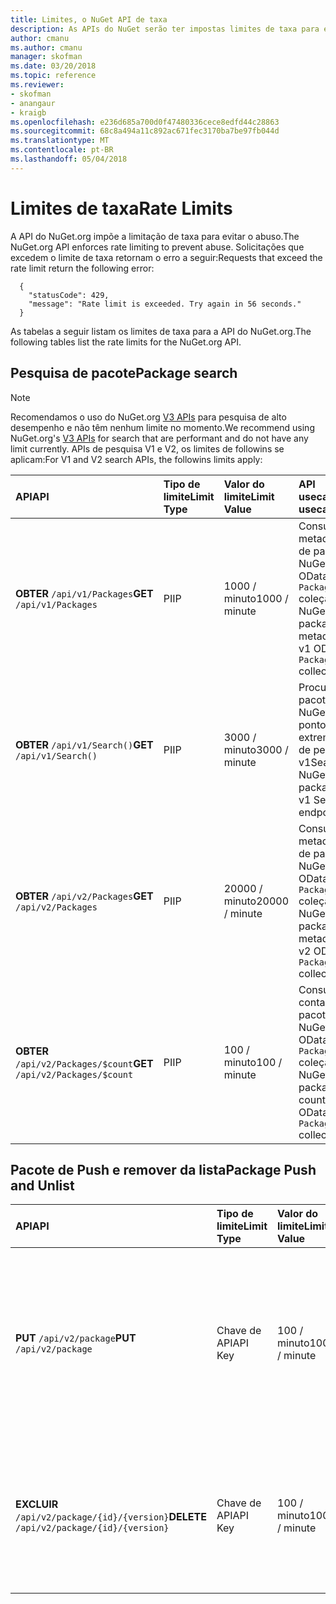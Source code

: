 ```yaml
---
title: Limites, o NuGet API de taxa
description: As APIs do NuGet serão ter impostas limites de taxa para evitar o abuso.
author: cmanu
ms.author: cmanu
manager: skofman
ms.date: 03/20/2018
ms.topic: reference
ms.reviewer:
- skofman
- anangaur
- kraigb
ms.openlocfilehash: e236d685a700d0f47480336cece8edfd44c28863
ms.sourcegitcommit: 68c8a494a11c892ac671fec3170ba7be97fb044d
ms.translationtype: MT
ms.contentlocale: pt-BR
ms.lasthandoff: 05/04/2018
---
```

# <a name="rate-limits"></a><span data-ttu-id="7eeb5-103">Limites de taxa</span><span class="sxs-lookup"><span data-stu-id="7eeb5-103">Rate Limits</span></span>

<span data-ttu-id="7eeb5-104">A API do NuGet.org impõe a limitação de taxa para evitar o abuso.</span><span class="sxs-lookup"><span data-stu-id="7eeb5-104">The NuGet.org API enforces rate limiting to prevent abuse.</span></span> <span data-ttu-id="7eeb5-105">Solicitações que excedem o limite de taxa retornam o erro a seguir:</span><span class="sxs-lookup"><span data-stu-id="7eeb5-105">Requests that exceed the rate limit return the following error:</span></span> 

  ~~~
    {
      "statusCode": 429,
      "message": "Rate limit is exceeded. Try again in 56 seconds."
    }
  ~~~

<span data-ttu-id="7eeb5-106">As tabelas a seguir listam os limites de taxa para a API do NuGet.org.</span><span class="sxs-lookup"><span data-stu-id="7eeb5-106">The following tables list the rate limits for the NuGet.org API.</span></span>

## <a name="package-search"></a><span data-ttu-id="7eeb5-107">Pesquisa de pacote</span><span class="sxs-lookup"><span data-stu-id="7eeb5-107">Package search</span></span>

> [!Note]
> <span data-ttu-id="7eeb5-108">Recomendamos o uso do NuGet.org [V3 APIs](https://docs.microsoft.com/nuget/api/search-query-service-resource) para pesquisa de alto desempenho e não têm nenhum limite no momento.</span><span class="sxs-lookup"><span data-stu-id="7eeb5-108">We recommend using NuGet.org's [V3 APIs](https://docs.microsoft.com/nuget/api/search-query-service-resource) for search that are performant and do not have any limit currently.</span></span> <span data-ttu-id="7eeb5-109">APIs de pesquisa V1 e V2, os limites de followins se aplicam:</span><span class="sxs-lookup"><span data-stu-id="7eeb5-109">For V1 and V2 search APIs, the followins limits apply:</span></span>


| <span data-ttu-id="7eeb5-110">API</span><span class="sxs-lookup"><span data-stu-id="7eeb5-110">API</span></span> | <span data-ttu-id="7eeb5-111">Tipo de limite</span><span class="sxs-lookup"><span data-stu-id="7eeb5-111">Limit Type</span></span> | <span data-ttu-id="7eeb5-112">Valor do limite</span><span class="sxs-lookup"><span data-stu-id="7eeb5-112">Limit Value</span></span> | <span data-ttu-id="7eeb5-113">API usecase</span><span class="sxs-lookup"><span data-stu-id="7eeb5-113">API usecase</span></span> |
|:---|:---|:---|:---|
<span data-ttu-id="7eeb5-114">**OBTER** `/api/v1/Packages`</span><span class="sxs-lookup"><span data-stu-id="7eeb5-114">**GET** `/api/v1/Packages`</span></span> | <span data-ttu-id="7eeb5-115">PI</span><span class="sxs-lookup"><span data-stu-id="7eeb5-115">IP</span></span> | <span data-ttu-id="7eeb5-116">1000 / minuto</span><span class="sxs-lookup"><span data-stu-id="7eeb5-116">1000 / minute</span></span> | <span data-ttu-id="7eeb5-117">Consultar metadados de pacote do NuGet via OData v1 `Packages` coleção</span><span class="sxs-lookup"><span data-stu-id="7eeb5-117">Query NuGet package metadata via v1 OData `Packages` collection</span></span> |
<span data-ttu-id="7eeb5-118">**OBTER** `/api/v1/Search()`</span><span class="sxs-lookup"><span data-stu-id="7eeb5-118">**GET** `/api/v1/Search()`</span></span> | <span data-ttu-id="7eeb5-119">PI</span><span class="sxs-lookup"><span data-stu-id="7eeb5-119">IP</span></span> | <span data-ttu-id="7eeb5-120">3000 / minuto</span><span class="sxs-lookup"><span data-stu-id="7eeb5-120">3000 / minute</span></span> | <span data-ttu-id="7eeb5-121">Procurar pacotes do NuGet via ponto de extremidade de pesquisa v1</span><span class="sxs-lookup"><span data-stu-id="7eeb5-121">Search for NuGet packages via v1 Search endpoint</span></span> | 
<span data-ttu-id="7eeb5-122">**OBTER** `/api/v2/Packages`</span><span class="sxs-lookup"><span data-stu-id="7eeb5-122">**GET** `/api/v2/Packages`</span></span> | <span data-ttu-id="7eeb5-123">PI</span><span class="sxs-lookup"><span data-stu-id="7eeb5-123">IP</span></span> | <span data-ttu-id="7eeb5-124">20000 / minuto</span><span class="sxs-lookup"><span data-stu-id="7eeb5-124">20000 / minute</span></span> | <span data-ttu-id="7eeb5-125">Consultar metadados de pacote do NuGet via OData v2 `Packages` coleção</span><span class="sxs-lookup"><span data-stu-id="7eeb5-125">Query NuGet package metadata via v2 OData `Packages` collection</span></span> | 
<span data-ttu-id="7eeb5-126">**OBTER** `/api/v2/Packages/$count`</span><span class="sxs-lookup"><span data-stu-id="7eeb5-126">**GET** `/api/v2/Packages/$count`</span></span> | <span data-ttu-id="7eeb5-127">PI</span><span class="sxs-lookup"><span data-stu-id="7eeb5-127">IP</span></span> | <span data-ttu-id="7eeb5-128">100 / minuto</span><span class="sxs-lookup"><span data-stu-id="7eeb5-128">100 / minute</span></span> | <span data-ttu-id="7eeb5-129">Consulta de contagem de pacotes do NuGet via OData v2 `Packages` coleção</span><span class="sxs-lookup"><span data-stu-id="7eeb5-129">Query NuGet package count via v2 OData `Packages` collection</span></span> | 

## <a name="package-push-and-unlist"></a><span data-ttu-id="7eeb5-130">Pacote de Push e remover da lista</span><span class="sxs-lookup"><span data-stu-id="7eeb5-130">Package Push and Unlist</span></span>

| <span data-ttu-id="7eeb5-131">API</span><span class="sxs-lookup"><span data-stu-id="7eeb5-131">API</span></span> | <span data-ttu-id="7eeb5-132">Tipo de limite</span><span class="sxs-lookup"><span data-stu-id="7eeb5-132">Limit Type</span></span> | <span data-ttu-id="7eeb5-133">Valor do limite</span><span class="sxs-lookup"><span data-stu-id="7eeb5-133">Limit Value</span></span> | <span data-ttu-id="7eeb5-134">API usecase</span><span class="sxs-lookup"><span data-stu-id="7eeb5-134">API usecase</span></span> | 
|:---|:---|:---|:--- |
<span data-ttu-id="7eeb5-135">**PUT** `/api/v2/package`</span><span class="sxs-lookup"><span data-stu-id="7eeb5-135">**PUT** `/api/v2/package`</span></span> | <span data-ttu-id="7eeb5-136">Chave de API</span><span class="sxs-lookup"><span data-stu-id="7eeb5-136">API Key</span></span> | <span data-ttu-id="7eeb5-137">100 / minuto</span><span class="sxs-lookup"><span data-stu-id="7eeb5-137">100 / minute</span></span> | <span data-ttu-id="7eeb5-138">Carregue um novo pacote de NuGet (versão) por meio do ponto de extremidade de envio por push v2</span><span class="sxs-lookup"><span data-stu-id="7eeb5-138">Upload a new NuGet package (version) via v2 push endpoint</span></span> 
<span data-ttu-id="7eeb5-139">**EXCLUIR** `/api/v2/package/{id}/{version}`</span><span class="sxs-lookup"><span data-stu-id="7eeb5-139">**DELETE** `/api/v2/package/{id}/{version}`</span></span> | <span data-ttu-id="7eeb5-140">Chave de API</span><span class="sxs-lookup"><span data-stu-id="7eeb5-140">API Key</span></span> | <span data-ttu-id="7eeb5-141">100 / minuto</span><span class="sxs-lookup"><span data-stu-id="7eeb5-141">100 / minute</span></span> | <span data-ttu-id="7eeb5-142">Remover da lista um pacote do NuGet via ponto de extremidade v2 (versão)</span><span class="sxs-lookup"><span data-stu-id="7eeb5-142">Unlist a NuGet package (version) via v2 endpoint</span></span> 
